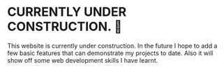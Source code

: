 # CURRENTLY UNDER CONSTRUCTION. 🚧

This website is currently under construction. In the future I hope to add a few basic features that can demonstrate my projects to date. Also it will show off some web development skills I have learnt. 


